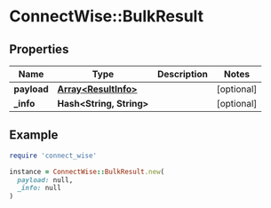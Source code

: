 # ConnectWise::BulkResult

## Properties

| Name | Type | Description | Notes |
| ---- | ---- | ----------- | ----- |
| **payload** | [**Array&lt;ResultInfo&gt;**](ResultInfo.md) |  | [optional] |
| **_info** | **Hash&lt;String, String&gt;** |  | [optional] |

## Example

```ruby
require 'connect_wise'

instance = ConnectWise::BulkResult.new(
  payload: null,
  _info: null
)
```

